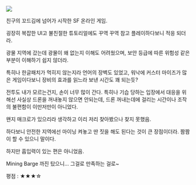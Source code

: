 ![](./0.jpg)

친구의 꼬드김에 넘어가 시작한 SF 온라인 게임.

굉장히 복잡한 UI고 불친절한 튜토리얼에도 꾸역 꾸역 참고 플레이하다보니 적응 되더라.

광물 지역에 갔는데 광물이 왜 없는지 이해도 어려웠으며, 보안 등급에 따른 위험성 같은 부분이 이해하기 쉽지 않더라.

특히나 한글패치가 먹히지 않는지라 언어의 장벽도 있었고, 워낙에 커스터 마이즈가 많은 게임이다보니 장비의 효과를 읽느라 보낸 시간도 꽤 되는듯?

전투도 내가 모르는건지, 손이 너무 많이 간다. 특히나 기습 당하는 입장에서 대응을 위해선 사실상 드론을 꺼내놓지 않으면 안되는데, 드론 꺼내는데에 걸리는 시간이나 조작의 불편함이 이만저만이 아니었다.

왠지 매크로가 있으리라 생각하고 이리 저리 찾아봤으나 찾지 못했음.

하다보니 안전한 지역에선 마이닝 켜놓고 딴 짓을 해도 된다는 것이 큰 장점이더라. 짬짬이 할 수 있으니 말이다. 

하지만 흡입력이 있는 편은 아니었음.

Mining Barge 까진 탔으니… 그걸로 만족하는 걸로~

평점 : ★★★☆
